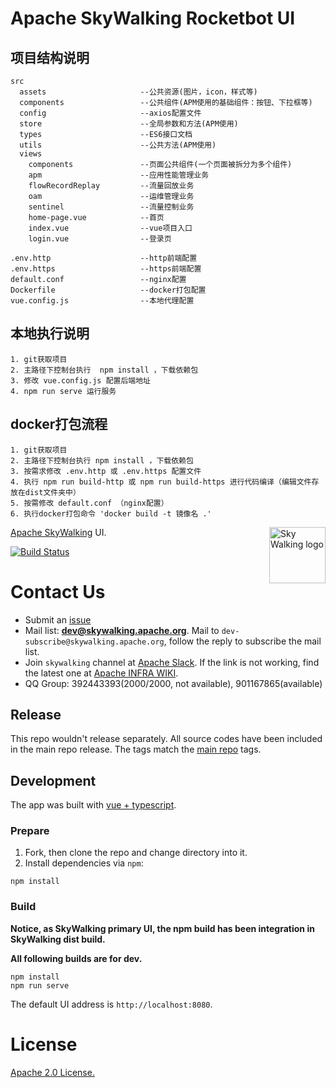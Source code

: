Apache SkyWalking Rocketbot UI
===============
## 项目结构说明
```
src
  assets                     --公共资源(图片，icon，样式等)
  components                 --公共组件(APM使用的基础组件：按钮、下拉框等)  
  config                     --axios配置文件
  store                      --全局参数和方法(APM使用)
  types                      --ES6接口文档
  utils                      --公共方法(APM使用)
  views                      
    components               --页面公共组件(一个页面被拆分为多个组件)
    apm                      --应用性能管理业务
    flowRecordReplay         --流量回放业务
    oam                      --运维管理业务
    sentinel                 --流量控制业务
    home-page.vue            --首页
    index.vue                --vue项目入口
    login.vue                --登录页

.env.http                    --http前端配置
.env.https                   --https前端配置
default.conf                 --nginx配置
Dockerfile                   --docker打包配置
vue.config.js                --本地代理配置
```

## 本地执行说明
```
1. git获取项目
2. 主路径下控制台执行  npm install ，下载依赖包
3. 修改 vue.config.js 配置后端地址
4. npm run serve 运行服务
```

## docker打包流程
```
1. git获取项目
2. 主路径下控制台执行 npm install ，下载依赖包
3. 按需求修改 .env.http 或 .env.https 配置文件
4. 执行 npm run build-http 或 npm run build-https 进行代码编译（编辑文件存放在dist文件夹中）
5. 按需修改 default.conf （nginx配置）
6. 执行docker打包命令 'docker build -t 镜像名 .'
```

<img src="http://skywalking.apache.org/assets/logo.svg" alt="Sky Walking logo" height="90px" align="right" />

[Apache SkyWalking](https://github.com/apache/incubator-skywalking) UI.

[![Build Status](https://travis-ci.org/apache/skywalking-rocketbot-ui.svg?branch=master)](https://travis-ci.org/apache/skywalking-rocketbot-ui)

# Contact Us
* Submit an [issue](https://github.com/apache/skywalking/issues)
* Mail list: **dev@skywalking.apache.org**. Mail to `dev-subscribe@skywalking.apache.org`, follow the reply to subscribe the mail list.
* Join `skywalking` channel at [Apache Slack](https://join.slack.com/t/the-asf/shared_invite/enQtNzc2ODE3MjI1MDk1LTAyZGJmNTg1NWZhNmVmOWZjMjA2MGUyOGY4MjE5ZGUwOTQxY2Q3MDBmNTM5YTllNGU4M2QyMzQ4M2U4ZjQ5YmY). If the link is not working, find the latest one at [Apache INFRA WIKI](https://cwiki.apache.org/confluence/display/INFRA/Slack+Guest+Invites).
* QQ Group: 392443393(2000/2000, not available), 901167865(available)

## Release
This repo wouldn't release separately. All source codes have been included in the main repo release. The tags match the [main repo](https://github.com/apache/skywalking) tags.

## Development

 The app was built with [vue + typescript](https://github.com/vuejs/vue).

### Prepare

1. Fork, then clone the repo and change directory into it.
1. Install dependencies via `npm`:

```
npm install
```

### Build

**Notice, as SkyWalking primary UI, the npm build has been integration in SkyWalking dist build.** 

**All following builds are for dev.**
```
npm install
npm run serve
```

The default UI address is `http://localhost:8080`.

# License
[Apache 2.0 License.](/LICENSE)
